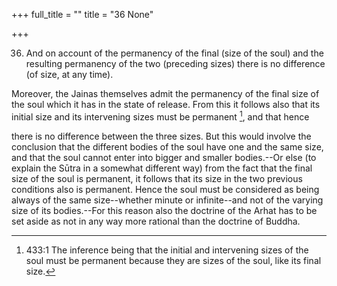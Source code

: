 +++
full_title = ""
title = "36 None"

+++


36. And on account of the permanency of the final (size of the soul) and the resulting permanency of the two (preceding sizes) there is no difference (of size, at any time).

Moreover, the Jainas themselves admit the permanency of the final size of the soul which it has in the state of release. From this it follows also that its initial size and its intervening sizes must be permanent  [^fn_420], and that hence

[^fn_420]: 433:1 The inference being that the initial and intervening sizes of the soul must be permanent because they are sizes of the soul, like its final size.

there is no difference between the three sizes. But this would involve the conclusion that the different bodies of the soul have one and the same size, and that the soul cannot enter into bigger and smaller bodies.--Or else (to explain the Sūtra in a somewhat different way) from the fact that the final size of the soul is permanent, it follows that its size in the two previous conditions also is permanent. Hence the soul must be considered as being always of the same size--whether minute or infinite--and not of the varying size of its bodies.--For this reason also the doctrine of the Arhat has to be set aside as not in any way more rational than the doctrine of Buddha.

